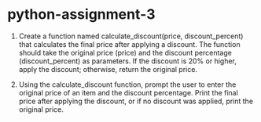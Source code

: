 # python-assignment-3

1) Create a function named calculate_discount(price, discount_percent) that calculates the final price after applying a discount. The function should take the original price (price) and the discount percentage (discount_percent) as parameters. If the discount is 20% or higher, apply the discount; otherwise, return the original price.

2) Using the calculate_discount function, prompt the user to enter the original price of an item and the discount percentage. Print the final price after applying the discount, or if no discount was applied, print the original price.
